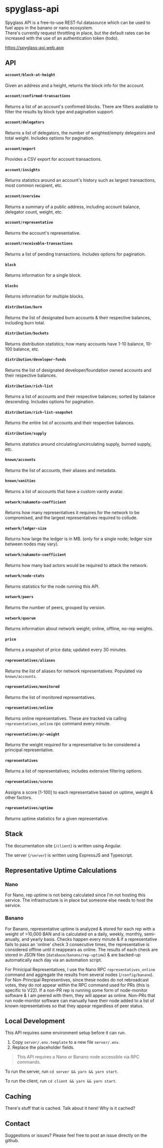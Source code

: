 # spyglass-api

Spyglass API is a free-to-use REST-ful datasource which can be used to fuel apps in the banano or nano ecosystem.  
There's currently request throttling in place, but the default rates can be increased with the use of an authentication token (todo). 

https://spyglass-api.web.app

## API

#### `account/block-at-height`

Given an address and a height, returns the block info for the account.

#### `account/confirmed-transactions`

Returns a list of an account's confirmed blocks.  There are filters available to filter the results by block type and pagination support. 

#### `account/delegators`

Returns a list of delegators, the number of weighted/empty delegators and total weight.  Includes options for pagination.

#### `account/export`

Provides a CSV export for account transactions.

#### `account/insights`

Returns statistics around an account's history such as largest transactions, most common recipient, etc. 

#### `account/overview`

Returns a summary of a public address, including account balance, delegator count, weight, etc.

#### `account/representative`

Returns the account's representative. 

#### `account/receivable-transactions`

Returns a list of pending transactions.  Includes options for pagination.

#### `block`

Returns information for a single block.

#### `blocks`

Returns information for multiple blocks.

#### `distribution/burn`

Returns the list of designated burn accounts & their respective balances, including burn total.

#### `distribution/buckets`

Returns distribution statistics; how many accounts have 1-10 balance, 10-100 balance, etc.

#### `distribution/developer-funds`

Returns the list of designated developer/foundation owned accounts and their respective balances.

#### `distribution/rich-list`

Returns a list of accounts and their respective balances; sorted by balance descending.  Includes options for pagination.

#### `distribution/rich-list-snapshot`

Returns the entire list of accounts and their respective balances.

#### `distribution/supply`

Returns statistics around circulating/uncirculating supply, burned supply, etc.

#### `known/accounts`

Returns the list of accounts, their aliases and metadata.


#### `known/vanities`

Returns a list of accounts that have a custom vanity avatar.

#### `network/nakamoto-coefficient`

Returns how many representatives it requires for the network to be compromised, and the largest representatives required to collude.

#### `network/ledger-size`

Returns how large the ledger is in MB. (only for a single node; ledger size between nodes may vary).

#### `network/nakamoto-coefficient`

Returns how many bad actors would be required to attack the network.

#### `network/node-stats`

Returns statistics for the node running this API.

#### `network/peers`

Returns the number of peers, grouped by version.

#### `network/quorum`

Returns information about network weight; online, offline, no-rep weights.

#### `price`

Returns a snapshot of price data; updated every 30 minutes.

#### `representatives/aliases`

Returns the list of aliases for network representatives.  Populated via `known/accounts`.

#### `representatives/monitored`

Returns the list of monitored representatives. 

#### `representatives/online`

Returns online representatives. These are tracked via calling `representatives_online` rpc command every minute.  

#### `representatives/pr-weight`

Returns the weight required for a representative to be considered a principal representative.

#### `representatives`

Returns a list of representatives; includes extensive filtering options.

#### `representatives/scores`

Assigns a score [1-100] to each representative based on uptime, weight & other factors.

#### `representatives/uptime`

Returns uptime statistics for a given representative.
  
  
## Stack

The documentation site (`/client`) is written using Angular.

The server (`/server`) is written using ExpressJS and Typescript. 

## Representative Uptime Calculations

### Nano

For Nano, rep uptime is not being calculated since I'm not hosting this service.  The infrastructure is in place but someone else needs to host the service. 

### Banano

For Banano, representative uptime is analyzed & stored for each rep with a weight of >10,000 BAN and is calculated on a daily, weekly, monthly, semi-anually, and yearly basis.  Checks happen every minute & if a representative fails to pass an 'online' check 3 consecutive times, the representative is considered offline until it reappears as online. The results of each check are stored in JSON files (`database/banano/rep-uptime`) & are backed-up automatically each day via an automation script.

For Prinicipal Representatives, I use the Nano RPC `representatives_online` command and aggregate the results from several nodes (`/config/banano`).  For Non-Principal Representives, since these nodes do not rebroadcast votes, they do not appear within the RPC command used for PRs (this is specific to V22).  If a non-PR rep is running some form of node-monitor software & I am peered with them, they will appear as online.  Non-PRs that run node-monitor software can manually have their node added to a list of known representatives so that they appear regardless of peer status.

## Local Development

This API requires some environment setup before it can run.  

1.  Copy `server/.env.template` to a new file `server/.env`.
2.  Replace the placeholder fields.

> This API requires a Nano or Banano node accessible via RPC commands.


To run the server, run `cd server && yarn && yarn start`.

To run the client, run `cd client && yarn && yarn start`. 


## Caching

There's stuff that is cached.  Talk about it here! Why is it cached? 


## Contact

Suggestions or issues? Please feel free to post an issue directly on the github.
